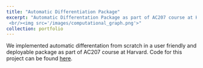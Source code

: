 ```yaml
---
title: "Automatic Differentiation Package"
excerpt: "Automatic Differentation Package as part of AC207 course at Harvard
 <br/><img src='/images/computational_graph.png'>"
collection: portfolio
---
```


We implemented automatic differentation from scratch in a user friendly and deployable package as part of AC207 course at Harvard. Code for this project can be found [here](https://github.com/Harvard-CSE/Automatic_Differentiation).

